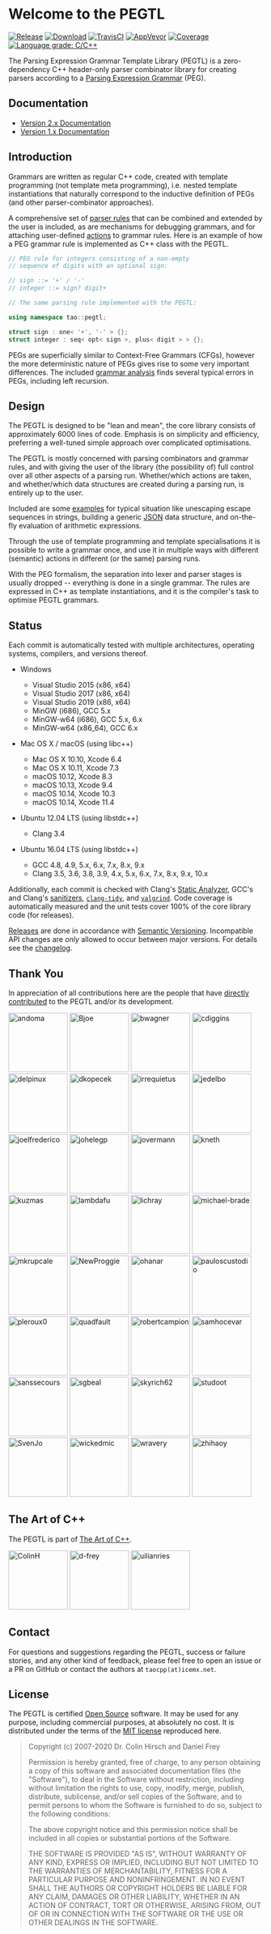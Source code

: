 # Welcome to the PEGTL

[![Release](https://img.shields.io/github/release/taocpp/PEGTL.svg)](https://github.com/taocpp/PEGTL/releases/latest)
[![Download](https://api.bintray.com/packages/conan/conan-center/taocpp-pegtl%3A_/images/download.svg)](https://bintray.com/conan/conan-center/taocpp-pegtl%3A_/_latestVersion)
[![TravisCI](https://travis-ci.org/taocpp/PEGTL.svg?branch=2.x)](https://travis-ci.org/taocpp/PEGTL)
[![AppVeyor](https://ci.appveyor.com/api/projects/status/pa5sbnw68tu650aq/branch/2.x?svg=true)](https://ci.appveyor.com/project/taocpp/PEGTL)
[![Coverage](https://coveralls.io/repos/github/taocpp/PEGTL/badge.svg?branch=2.x)](https://coveralls.io/github/taocpp/PEGTL)
[![Language grade: C/C++](https://img.shields.io/lgtm/grade/cpp/g/taocpp/PEGTL.svg)](https://lgtm.com/projects/g/taocpp/PEGTL/context:cpp)

The Parsing Expression Grammar Template Library (PEGTL) is a zero-dependency C++ header-only parser combinator library for creating parsers according to a [Parsing Expression Grammar](http://en.wikipedia.org/wiki/Parsing_expression_grammar) (PEG).

## Documentation

* [Version 2.x Documentation](doc/README.md)
* [Version 1.x Documentation](https://github.com/taocpp/PEGTL/blob/1.x/doc/README.md)

## Introduction

Grammars are written as regular C++ code, created with template programming (not template meta programming), i.e. nested template instantiations that naturally correspond to the inductive definition of PEGs (and other parser-combinator approaches).

A comprehensive set of [parser rules](doc/Rule-Reference.md) that can be combined and extended by the user is included, as are mechanisms for debugging grammars, and for attaching user-defined [actions](doc/Actions-and-States.md) to grammar rules.
Here is an example of how a PEG grammar rule is implemented as C++ class with the PEGTL.

```c++
// PEG rule for integers consisting of a non-empty
// sequence of digits with an optional sign:

// sign ::= '+' / '-'
// integer ::= sign? digit+

// The same parsing rule implemented with the PEGTL:

using namespace tao::pegtl;

struct sign : one< '+', '-' > {};
struct integer : seq< opt< sign >, plus< digit > > {};
```

PEGs are superficially similar to Context-Free Grammars (CFGs), however the more deterministic nature of PEGs gives rise to some very important differences.
The included [grammar analysis](doc/Grammar-Analysis.md) finds several typical errors in PEGs, including left recursion.

## Design

The PEGTL is designed to be "lean and mean", the core library consists of approximately 6000 lines of code.
Emphasis is on simplicity and efficiency, preferring a well-tuned simple approach over complicated optimisations.

The PEGTL is mostly concerned with parsing combinators and grammar rules, and with giving the user of the library (the possibility of) full control over all other aspects of a parsing run. Whether/which actions are taken, and whether/which data structures are created during a parsing run, is entirely up to the user.

Included are some [examples](doc/Contrib-and-Examples.md#examples) for typical situation like unescaping escape sequences in strings, building a generic [JSON](http://www.json.org/) data structure, and on-the-fly evaluation of arithmetic expressions.

Through the use of template programming and template specialisations it is possible to write a grammar once, and use it in multiple ways with different (semantic) actions in different (or the same) parsing runs.

With the PEG formalism, the separation into lexer and parser stages is usually dropped -- everything is done in a single grammar.
The rules are expressed in C++ as template instantiations, and it is the compiler's task to optimise PEGTL grammars.

## Status

Each commit is automatically tested with multiple architectures, operating systems, compilers, and versions thereof.

* Windows

  * Visual Studio 2015 (x86, x64)
  * Visual Studio 2017 (x86, x64)
  * Visual Studio 2019 (x86, x64)
  * MinGW (i686), GCC 5.x
  * MinGW-w64 (i686), GCC 5.x, 6.x
  * MinGW-w64 (x86_64), GCC 6.x

* Mac OS X / macOS (using libc++)

  * Mac OS X 10.10, Xcode 6.4
  * Mac OS X 10.11, Xcode 7.3
  * macOS 10.12, Xcode 8.3
  * macOS 10.13, Xcode 9.4
  * macOS 10.14, Xcode 10.3
  * macOS 10.14, Xcode 11.4

* Ubuntu 12.04 LTS (using libstdc++)

  * Clang 3.4

* Ubuntu 16.04 LTS (using libstdc++)

  * GCC 4.8, 4.9, 5.x, 6.x, 7.x, 8.x, 9.x
  * Clang 3.5, 3.6, 3.8, 3.9, 4.x, 5.x, 6.x, 7.x, 8.x, 9.x, 10.x

Additionally, each commit is checked with Clang's [Static Analyzer](https://clang-analyzer.llvm.org/), GCC's and Clang's [sanitizers](https://github.com/google/sanitizers), [`clang-tidy`](http://clang.llvm.org/extra/clang-tidy/), and [`valgrind`](http://valgrind.org/).
Code coverage is automatically measured and the unit tests cover 100% of the core library code (for releases).

[Releases](https://github.com/taocpp/PEGTL/releases) are done in accordance with [Semantic Versioning](http://semver.org/).
Incompatible API changes are *only* allowed to occur between major versions.
For details see the [changelog](doc/Changelog.md).

## Thank You

In appreciation of all contributions here are the people that have [directly contributed](https://github.com/taocpp/PEGTL/graphs/contributors) to the PEGTL and/or its development.

[<img alt="andoma" src="https://avatars2.githubusercontent.com/u/216384?v=4&s=117" width="117">](https://github.com/andoma)
[<img alt="Bjoe" src="https://avatars3.githubusercontent.com/u/727911?v=4&s=117" width="117">](https://github.com/Bjoe)
[<img alt="bwagner" src="https://avatars3.githubusercontent.com/u/447049?v=4&s=117" width="117">](https://github.com/bwagner)
[<img alt="cdiggins" src="https://avatars2.githubusercontent.com/u/1759994?s=460&v=4?v=4&s=117" width="117">](https://github.com/cdiggins)
[<img alt="delpinux" src="https://avatars0.githubusercontent.com/u/35096584?v=4&s=117" width="117">](https://github.com/delpinux)
[<img alt="dkopecek" src="https://avatars2.githubusercontent.com/u/1353140?v=4&s=117" width="117">](https://github.com/dkopecek)
[<img alt="irrequietus" src="https://avatars0.githubusercontent.com/u/231192?v=4&s=117" width="117">](https://github.com/irrequietus)
[<img alt="jedelbo" src="https://avatars2.githubusercontent.com/u/572755?v=4&s=117" width="117">](https://github.com/jedelbo)
[<img alt="joelfrederico" src="https://avatars0.githubusercontent.com/u/458871?v=4&s=117" width="117">](https://github.com/joelfrederico)
[<img alt="johelegp" src="https://avatars3.githubusercontent.com/u/21071787?v=4&s=117" width="117">](https://github.com/johelegp)
[<img alt="jovermann" src="https://avatars3.githubusercontent.com/u/6087443?v=4&s=117" width="117">](https://github.com/jovermann)
[<img alt="kneth" src="https://avatars0.githubusercontent.com/u/1225363?v=4&s=117" width="117">](https://github.com/kneth)
[<img alt="kuzmas" src="https://avatars1.githubusercontent.com/u/1858553?v=4&s=117" width="117">](https://github.com/kuzmas)
[<img alt="lambdafu" src="https://avatars1.githubusercontent.com/u/1138455?v=4&s=117" width="117">](https://github.com/lambdafu)
[<img alt="lichray" src="https://avatars2.githubusercontent.com/u/433009?v=4&s=117" width="117">](https://github.com/lichray)
[<img alt="michael-brade" src="https://avatars0.githubusercontent.com/u/8768950?v=4&s=117" width="117">](https://github.com/michael-brade)
[<img alt="mkrupcale" src="https://avatars1.githubusercontent.com/u/13936020?v=4&s=117" width="117">](https://github.com/mkrupcale)
[<img alt="NewProggie" src="https://avatars3.githubusercontent.com/u/162319?s=460&v=4?v=4&s=117" width="117">](https://github.com/NewProggie)
[<img alt="ohanar" src="https://avatars0.githubusercontent.com/u/1442822?v=4&s=117" width="117">](https://github.com/ohanar)
[<img alt="pauloscustodio" src="https://avatars1.githubusercontent.com/u/70773?v=4&s=117" width="117">](https://github.com/pauloscustodio)
[<img alt="pleroux0" src="https://avatars2.githubusercontent.com/u/39619854?v=4&s=117" width="117">](https://github.com/pleroux0)
[<img alt="quadfault" src="https://avatars3.githubusercontent.com/u/30195320?v=4&s=117" width="117">](https://github.com/quadfault)
[<img alt="robertcampion" src="https://avatars2.githubusercontent.com/u/4220569?v=4&s=117" width="117">](https://github.com/robertcampion)
[<img alt="samhocevar" src="https://avatars2.githubusercontent.com/u/245089?v=4&s=117" width="117">](https://github.com/samhocevar)
[<img alt="sanssecours" src="https://avatars2.githubusercontent.com/u/691989?v=4&s=117" width="117">](https://github.com/sanssecours)
[<img alt="sgbeal" src="https://avatars1.githubusercontent.com/u/235303?v=4&s=117" width="117">](https://github.com/sgbeal)
[<img alt="skyrich62" src="https://avatars3.githubusercontent.com/u/23705081?v=4&s=117" width="117">](https://github.com/skyrich62)
[<img alt="studoot" src="https://avatars1.githubusercontent.com/u/799344?v=4&s=117" width="117">](https://github.com/studoot)
[<img alt="SvenJo" src="https://avatars1.githubusercontent.com/u/1538181?s=460&v=4?v=4&s=117" width="117">](https://github.com/SvenJo)
[<img alt="wickedmic" src="https://avatars1.githubusercontent.com/u/12001183?v=4&s=117" width="117">](https://github.com/wickedmic)
[<img alt="wravery" src="https://avatars0.githubusercontent.com/u/6502881?v=4&s=117" width="117">](https://github.com/wravery)
[<img alt="zhihaoy" src="https://avatars2.githubusercontent.com/u/43971430?v=4&s=117" width="117">](https://github.com/zhihaoy)

## The Art of C++

The PEGTL is part of [The Art of C++](https://taocpp.github.io/).

[<img alt="ColinH" src="https://avatars0.githubusercontent.com/u/113184?v=4&s=117" width="117">](https://github.com/ColinH)
[<img alt="d-frey" src="https://avatars2.githubusercontent.com/u/3956325?v=4&s=117" width="117">](https://github.com/d-frey)
[<img alt="uilianries" src="https://avatars0.githubusercontent.com/u/4870173?v=4&s=117" width="117">](https://github.com/uilianries)

## Contact

For questions and suggestions regarding the PEGTL, success or failure stories, and any other kind of feedback, please feel free to open an issue or a PR on GitHub or contact the authors at `taocpp(at)icemx.net`.

## License

The PEGTL is certified [Open Source](http://www.opensource.org/docs/definition.html) software. It may be used for any purpose, including commercial purposes, at absolutely no cost. It is distributed under the terms of the [MIT license](http://www.opensource.org/licenses/mit-license.html) reproduced here.

> Copyright (c) 2007-2020 Dr. Colin Hirsch and Daniel Frey
>
> Permission is hereby granted, free of charge, to any person obtaining a copy of this software and associated documentation files (the "Software"), to deal in the Software without restriction, including without limitation the rights to use, copy, modify, merge, publish, distribute, sublicense, and/or sell copies of the Software, and to permit persons to whom the Software is furnished to do so, subject to the following conditions:
>
> The above copyright notice and this permission notice shall be included in all copies or substantial portions of the Software.
>
> THE SOFTWARE IS PROVIDED "AS IS", WITHOUT WARRANTY OF ANY KIND, EXPRESS OR IMPLIED, INCLUDING BUT NOT LIMITED TO THE WARRANTIES OF MERCHANTABILITY, FITNESS FOR A PARTICULAR PURPOSE AND NONINFRINGEMENT. IN NO EVENT SHALL THE AUTHORS OR COPYRIGHT HOLDERS BE LIABLE FOR ANY CLAIM, DAMAGES OR OTHER LIABILITY, WHETHER IN AN ACTION OF CONTRACT, TORT OR OTHERWISE, ARISING FROM, OUT OF OR IN CONNECTION WITH THE SOFTWARE OR THE USE OR OTHER DEALINGS IN THE SOFTWARE.
